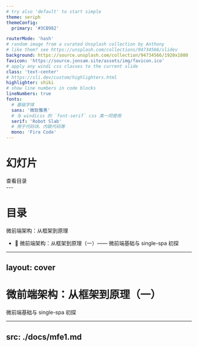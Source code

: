 ```yaml
---
# try also 'default' to start simple
theme: seriph
themeConfig:
  primary: '#3CB982'

routerMode: 'hash'
# random image from a curated Unsplash collection by Anthony
# like them? see https://unsplash.com/collections/94734566/slidev
background: https://source.unsplash.com/collection/94734566/1920x1080
favicon: 'https://source.jonsam.site/assets/img/favicon.ico'
# apply any windi css classes to the current slide
class: 'text-center'
# https://sli.dev/custom/highlighters.html
highlighter: shiki
# show line numbers in code blocks
lineNumbers: true
fonts:
  # 基础字体
  sans: '微软雅黑'
  # 与 windicss 的 `font-serif` css 类一同使用
  serif: 'Robot Slab'
  # 用于代码块、内联代码等
  mono: 'Fira Code'
---
```


# 幻灯片

<div class="pt-12">
  <span @click="$slidev.nav.next" class="px-2 py-1 rounded cursor-pointer" hover="bg-white bg-opacity-10">
    查看目录 <carbon:arrow-right class="inline"/>
  </span>
</div>
---

# 目录

微前端架构：从框架到原理

- 📝 <Link to="3">微前端架构：从框架到原理（一）—— 微前端基础与 single-spa 初探</Link>

---
layout: cover
---

# 微前端架构：从框架到原理（一）

微前端基础与 single-spa 初探

---
src: ./docs/mfe1.md
---
